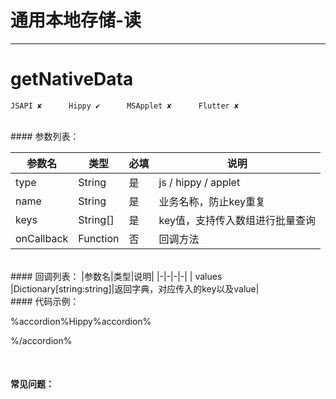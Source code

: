#   通用本地存储-读
---
# getNativeData

```
JSAPI ✘      Hippy ✔      MSApplet ✘      Flutter ✘

```
<br>
#### 参数列表：

|参数名|类型|必填|说明|
|-|-|-|-| 
|type| String |是|js / hippy / applet|
|name|String|是|业务名称，防止key重复|
|keys|String[]|是|key值，支持传入数组进行批量查询|
|onCallback|Function|否|回调方法|
<br>
#### 回调列表：
|参数名|类型|说明|
|-|-|-|-| 
| values |Dictionary[string:string]|返回字典，对应传入的key以及value|
<br>
#### 代码示例：



%accordion%Hippy%accordion%

%/accordion%


<br>

#### 常见问题：
